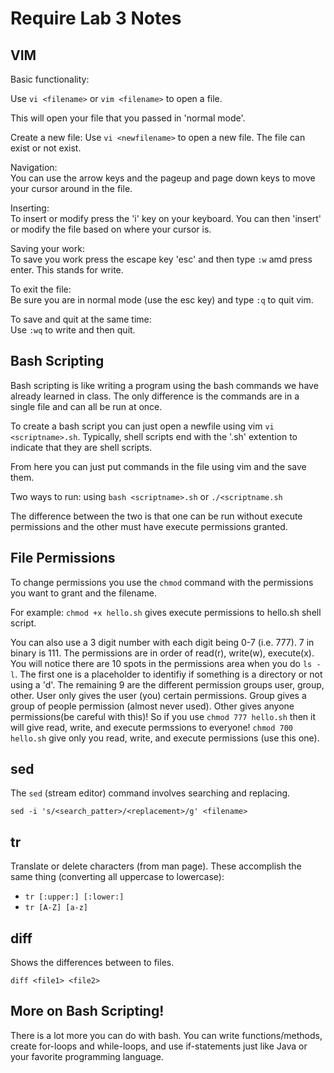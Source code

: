 # Require Lab 3 Notes

## VIM
Basic functionality:  

Use ```vi <filename>``` or ```vim <filename>``` to open a file.

This will open your file that you passed in 'normal mode'.

Create a new file:
Use ```vi <newfilename>``` to open a new file. The file can exist or not exist.

Navigation:  
You can use the arrow keys and the pageup and page down keys to move your cursor around in the file.  

Inserting:  
To insert or modify press the 'i' key on your keyboard. You can then 'insert' or modify the file based on where your cursor is.

Saving your work:  
To save you work press the escape key 'esc' and then type ```:w``` amd press enter. This stands for write.  

To exit the file:  
Be sure you are in normal mode (use the esc key) and type ```:q``` to quit vim.

To save and quit at the same time:  
Use ```:wq``` to write and then quit.

## Bash Scripting
Bash scripting is like writing a program using the bash commands we have already learned in class. The only difference is the commands are in a single file and can all be run at once.

To create a bash script you can just open a newfile using vim ```vi <scriptname>.sh```. Typically, shell scripts end with the '.sh' extention to indicate that they are shell scripts.

From here you can just put commands in the file using vim and the save them.

Two ways to run: using ```bash <scriptname>.sh``` or ```./<scriptname.sh```  

The difference between the two is that one can be run without execute permissions and the other must have execute permissions granted.

## File Permissions
To change permissions you use the ```chmod``` command with the permissions you want to grant and the filename.

For example: ```chmod +x hello.sh``` gives execute permissions to hello.sh shell script.

You can also use a 3 digit number with each digit being 0-7 (i.e. 777). 7 in binary is 111.
The permissions are in order of read(r), write(w), execute(x). You will notice there are 10 spots in the permissions area when you do ```ls -l```. The first one is a placeholder to identifiy if something is a directory or not using a 'd'. The remaining 9 are the different permission groups user, group, other. User only gives the user (you) certain permissions. Group gives a group of people permission (almost never used). Other gives anyone permissions(be careful with this)! So if you use ```chmod 777 hello.sh``` then it will give read, write, and execute permssions to everyone! ```chmod 700 hello.sh``` give only you read, write, and execute permissions (use this one).

## sed
The ```sed``` (stream editor) command involves searching and replacing.

```sed -i 's/<search_patter>/<replacement>/g' <filename>```

## tr
Translate or delete characters (from man page).
These accomplish the same thing (converting all uppercase to lowercase):  
- ```tr [:upper:] [:lower:]```
- ```tr [A-Z] [a-z]```


## diff
Shows the differences between to files.

```diff <file1> <file2>```

## More on Bash Scripting!
There is a lot more you can do with bash. You can write functions/methods, create for-loops and while-loops, and use if-statements just like Java or your favorite programming language.

